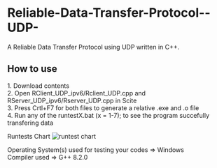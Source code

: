 # Reliable-Data-Transfer-Protocol--UDP-
A Reliable Data Transfer Protocol using UDP written in C++.


<h2>How to use</h2>
<p>
  1. Download contents<br>
  2. Open RClient_UDP_ipv6/Rclient_UDP.cpp and RServer_UDP_ipv6/Rserver_UDP.cpp in Scite<br>
  3. Press Crtl+F7 for both files to generate a relative .exe and .o file<br>
  4. Run any of the runtestX.bat (x = 1-7); to see the program succefully transfering data<br>
</p>

Runtests Chart
![runtest chart](https://cdn.discordapp.com/attachments/594721148378546198/599739317539176457/unknown.png)

Operating System(s) used for testing your codes => Windows<br>
Compiler used => G++ 8.2.0
